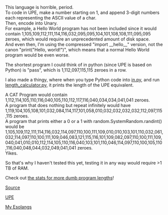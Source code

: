 [//]: # (This is UPEI, a UPE interpreter)

This language is horrible, period.<br>
To code in UPE, make a number starting on 1, and append 3-digit numbers each representing the ASCII value of a char.<br>
Then, encode into Unary.<br>
For example, a Hello World program has not been included since it would contain 1,105,109,112,111,114,116,032,095,095,104,101,108,108,111,095,095 zeroes, which would
require an unprecedented amount of disk space.<br>
And even then, I'm using the compressed "import \_\_hello\_\_" version, not the canon "print("Hello, world!")", which means that a normal 
Hello World program would be even worse.<br>

The shortest program I could think of in python (since UPE is based on Python) is "pass", which is 1,112,097,115,115 zeroes in a row.<br>

I also made a thingy, where when you type Python code into [in.py](in.py), and run [length_calculator.py](length_calculator.py), it prints the length of the UPE equivalent.<br>

A CAT Program would contain 1,112,114,105,110,116,040,105,110,112,117,116,040,034,034,041,041 zeroes.<br>
A program that does nothing but repeat infinitely would have 1,119,104,105,108,101,032,084,114,117,101,058,010,032,032,032,032,112,097,115,115 zeroes.<br>
A program that prints either a 0 or a 1 with random.SystemRandom.randint() would be
1,105,109,112,111,114,116,032,114,097,110,100,111,109,010,010,103,101,110,032,061,032,114,097,110,100,111,109,046,083,121,115,116,101,109,082,097,110,100,111,109,040,041,010,010,112,114,105,110,116,040,103,101,110,046,114,097,110,100,105,110,116,040,048,044,032,049,041,041 zeroes.<br>
Yikes.<br>

So that's why I haven't tested this yet, testing it in any way would require >1 TB of RAM.<br>

Check out [the stats for more dumb program lengths](__STATS__.txt)!<br>

[Source](upei.py)<br>

[UPE](https://esolangs.org/wiki/UPE)<br>

<a href="/../../tree/main">My Esolangs</a>